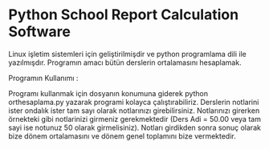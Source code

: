 # Python School Report Calculation Software

Linux işletim sistemleri için geliştirilmişdir ve python programlama dili ile yazılmışdır. Programın amacı bütün derslerin ortalamasını hesaplamak.

Programın Kullanımı : 

Programı kullanmak için dosyanın konumuna giderek python orthesaplama.py yazarak programi kolayca çalıştırabiliriz. Derslerin notlarini ister ondalık ister tam sayı olarak notlarınızı girebilirsiniz. Notlarınızı girerken örnekteki gibi notlarinizi girmeniz gerekmektedir (Ders Adi = 50.00 veya tam sayi ise notunuz 50 olarak girmelisiniz). Notları girdikden sonra sonuç olarak bize dönem ortalamasını ve dönem genel toplamını bize vermektedir.
